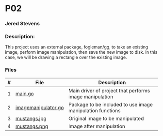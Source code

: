 # P02
### Jered Stevens
### Description:

This project uses an external package, fogleman/gg, to take an existing image, perform image manipulation, then save the new image to disk. In this case, we will be drawing a rectangle over the existing image.

### Files

|   #   | File            | Description                                        |
| :---: | --------------- | -------------------------------------------------- |
|   1   | [main.go](imagemod/main.go)  | Main driver of project that performs image manipulation     |
|   2   | [imagemanipulator.go](imagemod/imageManipulator/imageManipulator.go)| Package to be included to use image manipulation functions   |
|   3   | [mustangs.jpg](imagemod/mustangs.jpg) | Original image to be manipulated |
|   4   | [mustangs.png](imagemod/mustangs.png) | Image after manipulation  |
